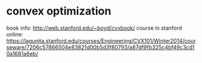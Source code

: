 # convex optimization

book info: http://web.stanford.edu/~boyd/cvxbook/
course in stanford online: https://lagunita.stanford.edu/courses/Engineering/CVX101/Winter2014/courseware/7206c57866504e83821d00b5d3f80793/a87df9fb325c4bf49c3cd10a1681a6eb/
